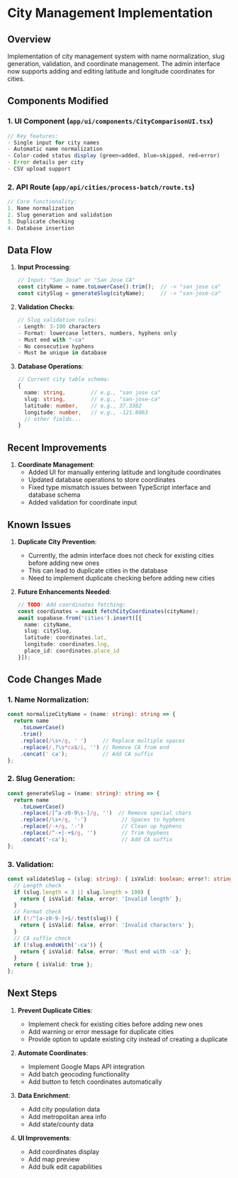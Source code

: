 # City Management Implementation

## Overview
Implementation of city management system with name normalization, slug generation, validation, and coordinate management. The admin interface now supports adding and editing latitude and longitude coordinates for cities.

## Components Modified

### 1. UI Component (`app/ui/components/CityComparisonUI.tsx`)
```typescript
// Key features:
- Single input for city names
- Automatic name normalization
- Color-coded status display (green=added, blue=skipped, red=error)
- Error details per city
- CSV upload support
```

### 2. API Route (`app/api/cities/process-batch/route.ts`)
```typescript
// Core functionality:
1. Name normalization
2. Slug generation and validation
3. Duplicate checking
4. Database insertion
```

## Data Flow

1. **Input Processing**:
   ```typescript
   // Input: "San Jose" or "San Jose CA"
   const cityName = name.toLowerCase().trim();  // -> "san jose ca"
   const citySlug = generateSlug(cityName);     // -> "san-jose-ca"
   ```

2. **Validation Checks**:
   ```typescript
   // Slug validation rules:
   - Length: 3-100 characters
   - Format: lowercase letters, numbers, hyphens only
   - Must end with "-ca"
   - No consecutive hyphens
   - Must be unique in database
   ```

3. **Database Operations**:
   ```typescript
   // Current city table schema:
   {
     name: string,        // e.g., "san jose ca"
     slug: string,        // e.g., "san-jose-ca"
     latitude: number,    // e.g., 37.3382
     longitude: number,   // e.g., -121.8863
     // other fields...
   }
   ```

## Recent Improvements

1. **Coordinate Management**:
   - Added UI for manually entering latitude and longitude coordinates
   - Updated database operations to store coordinates
   - Fixed type mismatch issues between TypeScript interface and database schema
   - Added validation for coordinate input

## Known Issues

1. **Duplicate City Prevention**:
   - Currently, the admin interface does not check for existing cities before adding new ones
   - This can lead to duplicate cities in the database
   - Need to implement duplicate checking before adding new cities

2. **Future Enhancements Needed**:
   ```typescript
   // TODO: Add coordinates fetching:
   const coordinates = await fetchCityCoordinates(cityName);
   await supabase.from('cities').insert([{
     name: cityName,
     slug: citySlug,
     latitude: coordinates.lat,
     longitude: coordinates.lng,
     place_id: coordinates.place_id
   }]);
   ```

## Code Changes Made

### 1. Name Normalization:
```typescript
const normalizeCityName = (name: string): string => {
  return name
    .toLowerCase()
    .trim()
    .replace(/\s+/g, ' ')     // Replace multiple spaces
    .replace(/,?\s*ca$/i, '') // Remove CA from end
    .concat(' ca');           // Add CA suffix
};
```

### 2. Slug Generation:
```typescript
const generateSlug = (name: string): string => {
  return name
    .toLowerCase()
    .replace(/[^a-z0-9\s-]/g, '')  // Remove special chars
    .replace(/\s+/g, '-')           // Spaces to hyphens
    .replace(/-+/g, '-')            // Clean up hyphens
    .replace(/^-+|-+$/g, '')        // Trim hyphens
    .concat('-ca');                 // Add CA suffix
};
```

### 3. Validation:
```typescript
const validateSlug = (slug: string): { isValid: boolean; error?: string } => {
  // Length check
  if (slug.length < 3 || slug.length > 100) {
    return { isValid: false, error: 'Invalid length' };
  }
  // Format check
  if (!/^[a-z0-9-]+$/.test(slug)) {
    return { isValid: false, error: 'Invalid characters' };
  }
  // CA suffix check
  if (!slug.endsWith('-ca')) {
    return { isValid: false, error: 'Must end with -ca' };
  }
  return { isValid: true };
};
```

## Next Steps

1. **Prevent Duplicate Cities**:
   - Implement check for existing cities before adding new ones
   - Add warning or error message for duplicate cities
   - Provide option to update existing city instead of creating a duplicate

2. **Automate Coordinates**:
   - Implement Google Maps API integration
   - Add batch geocoding functionality
   - Add button to fetch coordinates automatically

3. **Data Enrichment**:
   - Add city population data
   - Add metropolitan area info
   - Add state/county data

4. **UI Improvements**:
   - Add coordinates display
   - Add map preview
   - Add bulk edit capabilities
